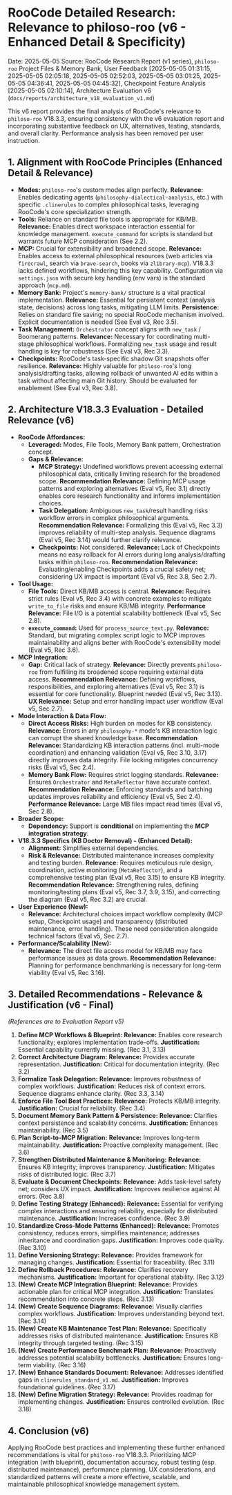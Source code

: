 # RooCode Detailed Research: Relevance to philoso-roo (v6 - Enhanced Detail & Specificity)

Date: 2025-05-05
Source: RooCode Research Report (v1 series), `philoso-roo` Project Files & Memory Bank, User Feedback [2025-05-05 01:31:15, 2025-05-05 02:05:18, 2025-05-05 02:52:03, 2025-05-05 03:01:25, 2025-05-05 04:36:41, 2025-05-05 04:45:32], Checkpoint Feature Analysis [2025-05-05 02:10:14], Architecture Evaluation v6 (`docs/reports/architecture_v18_evaluation_v1.md`)

This v6 report provides the final analysis of RooCode's relevance to `philoso-roo` V18.3.3, ensuring consistency with the v6 evaluation report and incorporating substantive feedback on UX, alternatives, testing, standards, and overall clarity. Performance analysis has been removed per user instruction.

## 1. Alignment with RooCode Principles (Enhanced Detail & Relevance)

*   **Modes:** `philoso-roo`'s custom modes align perfectly. **Relevance:** Enables dedicating agents (`philosophy-dialectical-analysis`, etc.) with specific `.clinerules` to complex philosophical tasks, leveraging RooCode's core specialization strength.
*   **Tools:** Reliance on standard file tools is appropriate for KB/MB. **Relevance:** Enables direct workspace interaction essential for knowledge management. `execute_command` for scripts is standard but warrants future MCP consideration (See 2.2).
*   **MCP:** Crucial for extensibility and broadened scope. **Relevance:** Enables access to external philosophical resources (web articles via `firecrawl`, search via `brave-search`, books via `zlibrary-mcp`). V18.3.3 lacks defined workflows, hindering this key capability. Configuration via `settings.json` with secure key handling (env vars) is the standard approach (`mcp.md`).
*   **Memory Bank:** Project's `memory-bank/` structure is a vital practical implementation. **Relevance:** Essential for persistent context (analysis state, decisions) across long tasks, mitigating LLM limits. **Persistence:** Relies on standard file saving; no special RooCode mechanism involved. Explicit documentation is needed (See Eval v3, Rec 3.5).
*   **Task Management:** `Orchestrator` concept aligns with `new_task` / Boomerang patterns. **Relevance:** Necessary for coordinating multi-stage philosophical workflows. Formalizing `new_task` usage and result handling is key for robustness (See Eval v3, Rec 3.3).
*   **Checkpoints:** RooCode's task-specific shadow Git snapshots offer resilience. **Relevance:** Highly valuable for `philoso-roo`'s long analysis/drafting tasks, allowing rollback of unwanted AI edits within a task without affecting main Git history. Should be evaluated for enablement (See Eval v3, Rec 3.8).

## 2. Architecture V18.3.3 Evaluation - Detailed Relevance (v6)

*   **RooCode Affordances:**
    *   **Leveraged:** Modes, File Tools, Memory Bank pattern, Orchestration concept.
    *   **Gaps & Relevance:**
        *   **MCP Strategy:** Undefined workflows prevent accessing external philosophical data, critically limiting research for the broadened scope. **Recommendation Relevance:** Defining MCP usage patterns and exploring alternatives (Eval v5, Rec 3.1) directly enables core research functionality and informs implementation choices.
        *   **Task Delegation:** Ambiguous `new_task`/result handling risks workflow errors in complex philosophical arguments. **Recommendation Relevance:** Formalizing this (Eval v5, Rec 3.3) improves reliability of multi-step analysis. Sequence diagrams (Eval v5, Rec 3.14) would further clarify relevance.
        *   **Checkpoints:** Not considered. **Relevance:** Lack of Checkpoints means no easy rollback for AI errors during long analysis/drafting tasks within `philoso-roo`. **Recommendation Relevance:** Evaluating/enabling Checkpoints adds a crucial safety net; considering UX impact is important (Eval v5, Rec 3.8, Sec 2.7).
*   **Tool Usage:**
    *   **File Tools:** Direct KB/MB access is central. **Relevance:** Requires strict rules (Eval v5, Rec 3.4) with concrete examples to mitigate `write_to_file` risks and ensure KB/MB integrity. **Performance Relevance:** File I/O is a potential scalability bottleneck (Eval v5, Sec 2.8).
    *   **`execute_command`:** Used for `process_source_text.py`. **Relevance:** Standard, but migrating complex script logic to MCP improves maintainability and aligns better with RooCode's extensibility model (Eval v5, Rec 3.6).
*   **MCP Integration:**
    *   **Gap:** Critical lack of strategy. **Relevance:** Directly prevents `philoso-roo` from fulfilling its broadened scope requiring external data access. **Recommendation Relevance:** Defining workflows, responsibilities, and exploring alternatives (Eval v5, Rec 3.1) is essential for core functionality. Blueprint needed (Eval v5, Rec 3.13). **UX Relevance:** Setup and error handling impact user workflow (Eval v5, Sec 2.7).
*   **Mode Interaction & Data Flow:**
    *   **Direct Access Risks:** High burden on modes for KB consistency. **Relevance:** Errors in any `philosophy-*` mode's KB interaction logic can corrupt the shared knowledge base. **Recommendation Relevance:** Standardizing KB interaction patterns (incl. multi-mode coordination) and enhancing validation (Eval v5, Rec 3.10, 3.17) directly improves data integrity. File locking mitigates concurrency risks (Eval v5, Sec 2.4).
    *   **Memory Bank Flow:** Requires strict logging standards. **Relevance:** Ensures `Orchestrator` and `MetaReflector` have accurate context. **Recommendation Relevance:** Enforcing standards and batching updates improves reliability and efficiency (Eval v5, Sec 2.4). **Performance Relevance:** Large MB files impact read times (Eval v5, Sec 2.8).
*   **Broader Scope:**
    *   **Dependency:** Support is **conditional** on implementing the **MCP integration strategy**.
*   **V18.3.3 Specifics (KB Doctor Removal) - (Enhanced Detail):**
    *   **Alignment:** Simplifies external dependencies.
    *   **Risk & Relevance:** Distributed maintenance increases complexity and testing burden. **Relevance:** Requires meticulous rule design, coordination, active monitoring (`MetaReflector`), and a comprehensive testing plan (Eval v5, Rec 3.15) to ensure KB integrity. **Recommendation Relevance:** Strengthening rules, defining monitoring/testing plans (Eval v5, Rec 3.7, 3.9, 3.15), and correcting the diagram (Eval v5, Rec 3.2) are crucial.
*   **User Experience (New):**
    *   **Relevance:** Architectural choices impact workflow complexity (MCP setup, Checkpoint usage) and transparency (distributed maintenance, error handling). These need consideration alongside technical factors (Eval v5, Sec 2.7).
*   **Performance/Scalability (New):**
    *   **Relevance:** The direct file access model for KB/MB may face performance issues as data grows. **Recommendation Relevance:** Planning for performance benchmarking is necessary for long-term viability (Eval v5, Rec 3.16).

## 3. Detailed Recommendations - Relevance & Justification (v6 - Final)

*(References are to Evaluation Report v5)*
1.  **Define MCP Workflows & Blueprint:** **Relevance:** Enables core research functionality; explores implementation trade-offs. **Justification:** Essential capability currently missing. (Rec 3.1, 3.13)
2.  **Correct Architecture Diagram:** **Relevance:** Provides accurate representation. **Justification:** Critical for documentation integrity. (Rec 3.2)
3.  **Formalize Task Delegation:** **Relevance:** Improves robustness of complex workflows. **Justification:** Reduces risk of context errors. Sequence diagrams enhance clarity. (Rec 3.3, 3.14)
4.  **Enforce File Tool Best Practices:** **Relevance:** Protects KB/MB integrity. **Justification:** Crucial for reliability. (Rec 3.4)
5.  **Document Memory Bank Pattern & Persistence:** **Relevance:** Clarifies context persistence and scalability concerns. **Justification:** Enhances maintainability. (Rec 3.5)
6.  **Plan Script-to-MCP Migration:** **Relevance:** Improves long-term maintainability. **Justification:** Proactive complexity management. (Rec 3.6)
7.  **Strengthen Distributed Maintenance & Monitoring:** **Relevance:** Ensures KB integrity; improves transparency. **Justification:** Mitigates risks of distributed logic. (Rec 3.7)
8.  **Evaluate & Document Checkpoints:** **Relevance:** Adds task-level safety net; considers UX impact. **Justification:** Improves resilience against AI errors. (Rec 3.8)
9.  **Define Testing Strategy (Enhanced):** **Relevance:** Essential for verifying complex interactions and ensuring reliability, especially for distributed maintenance. **Justification:** Increases confidence. (Rec 3.9)
10. **Standardize Cross-Mode Patterns (Enhanced):** **Relevance:** Promotes consistency, reduces errors, simplifies maintenance; addresses inheritance and coordination gaps. **Justification:** Improves code quality. (Rec 3.10)
11. **Define Versioning Strategy:** **Relevance:** Provides framework for managing changes. **Justification:** Essential for traceability. (Rec 3.11)
12. **Define Rollback Procedures:** **Relevance:** Clarifies recovery mechanisms. **Justification:** Important for operational stability. (Rec 3.12)
13. **(New) Create MCP Integration Blueprint:** **Relevance:** Provides actionable plan for critical MCP integration. **Justification:** Translates recommendation into concrete steps. (Rec 3.13)
14. **(New) Create Sequence Diagrams:** **Relevance:** Visually clarifies complex workflows. **Justification:** Improves understanding beyond text. (Rec 3.14)
15. **(New) Create KB Maintenance Test Plan:** **Relevance:** Specifically addresses risks of distributed maintenance. **Justification:** Ensures KB integrity through targeted testing. (Rec 3.15)
16. **(New) Create Performance Benchmark Plan:** **Relevance:** Proactively addresses potential scalability bottlenecks. **Justification:** Ensures long-term viability. (Rec 3.16)
17. **(New) Enhance Standards Document:** **Relevance:** Addresses identified gaps in `clinerules_standard_v1.md`. **Justification:** Improves foundational guidelines. (Rec 3.17)
18. **(New) Define Migration Strategy:** **Relevance:** Provides roadmap for implementing changes. **Justification:** Ensures controlled evolution. (Rec 3.18)

## 4. Conclusion (v6)

Applying RooCode best practices and implementing these further enhanced recommendations is vital for `philoso-roo` V18.3.3. Prioritizing MCP integration (with blueprint), documentation accuracy, robust testing (esp. distributed maintenance), performance planning, UX considerations, and standardized patterns will create a more effective, scalable, and maintainable philosophical knowledge management system.